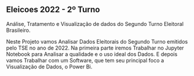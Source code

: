 ## Eleicoes 2022 - 2º Turno
Análise, Tratamento e Visualização de dados do Segundo Turno Eleitoral Brasileiro.



Neste Projeto vamos Analisar Dados Eleitorais do Segundo Turno emitidos pelo TSE no ano de 2022. Na primeira parte iremos Trabalhar no Jupyter Notebook para Analisar a qualidade e o uso ideal dos Dados. E depois vamos Trabalhar com um Software, que tem seu principal foco a Visualização de Dados, o Power Bi.
